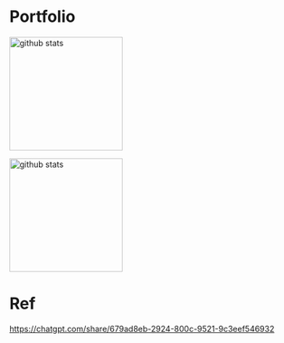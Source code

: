# Portfolio
<p align="left">
  <a href="https://github.com/anuraghazra/github-readme-stats">
    <img alt="github stats" height="200" src="https://dc-kuji.vercel.app/api?username=KazuakiKuji&count_private=true" />
  </a>
</p>
<p align="left">
  <a href="https://github.com/anuraghazra/github-readme-stats">
    <img alt="github stats" height="200" src="https://dc-kuji.vercel.app/api/top-langs/?username=KazuakiKuji&layout=compact" />
  </a>
</p>

# Ref
https://chatgpt.com/share/679ad8eb-2924-800c-9521-9c3eef546932
